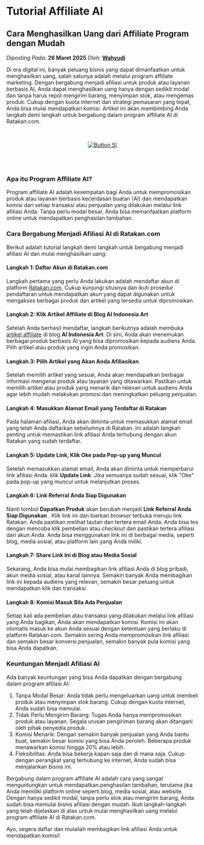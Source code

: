 # Tutorial Affiliate AI

## Cara Menghasilkan Uang dari Affiliate Program dengan Mudah

_Diposting Pada:_ **26 Maret 2025**
_Oleh:_  [**Wahyudi**](../author/wahyudi.html)

Di era digital ini, banyak peluang bisnis yang dapat dimanfaatkan untuk menghasilkan uang, salah satunya adalah melalui program affiliate marketing. Dengan bergabung menjadi afiliasi untuk produk atau layanan berbasis AI, Anda dapat menghasilkan uang hanya dengan sedikit modal dan tanpa harus repot mengirim barang, menyimpan stok, atau mengemas produk. Cukup dengan kuota internet dan strategi pemasaran yang tepat, Anda bisa mulai mendapatkan komisi. Artikel ini akan membimbing Anda langkah demi langkah untuk bergabung dalam program affiliate AI di Ratakan.com.

<br>

<div align = center>
    
[![Button SI]][Link SI]

<br>
<br>
</div>

### Apa itu Program Affiliate AI?

Program affiliate AI adalah kesempatan bagi Anda untuk mempromosikan produk atau layanan berbasis kecerdasan buatan (AI) dan mendapatkan komisi dari setiap transaksi atau penjualan yang dilakukan melalui link afiliasi Anda. Tanpa perlu modal besar, Anda bisa memanfaatkan platform online untuk mendapatkan penghasilan tambahan.

### Cara Bergabung Menjadi Afiliasi AI di Ratakan.com

Berikut adalah tutorial langkah demi langkah untuk bergabung menjadi afiliasi AI dan mulai menghasilkan uang:

#### Langkah 1: Daftar Akun di Ratakan.com

Langkah pertama yang perlu Anda lakukan adalah mendaftar akun di platform  [Ratakan.com](https://www.ratakan.com/). Cukup kunjungi situsnya dan ikuti prosedur pendaftaran untuk mendapatkan akun yang dapat digunakan untuk mengakses berbagai produk dan artikel yang tersedia untuk dipromosikan.

#### Langkah 2: Klik Artikel Affiliate di Blog AI Indonesia Art

Setelah Anda berhasil mendaftar, langkah berikutnya adalah membuka [artikel affiliate](https://aiindonesiaart.github.io/blog/affiliate/) di blog **AI Indonesia Art**. Di sini, Anda akan menemukan berbagai produk berbasis AI yang bisa dipromosikan kepada audiens Anda. Pilih artikel atau produk yang ingin Anda promosikan.

#### Langkah 3: Pilih Artikel yang Akan Anda Afiliasikan

Setelah memilih artikel yang sesuai, Anda akan mendapatkan berbagai informasi mengenai produk atau layanan yang ditawarkan. Pastikan untuk memilih artikel atau produk yang menarik dan relevan untuk audiens Anda agar lebih mudah melakukan promosi dan meningkatkan peluang penjualan.

#### Langkah 4: Masukkan Alamat Email yang Terdaftar di Ratakan

Pada halaman afiliasi, Anda akan diminta untuk memasukkan alamat email yang telah Anda daftarkan sebelumnya di Ratakan. Ini adalah langkah penting untuk memastikan link afiliasi Anda terhubung dengan akun Ratakan yang sudah terdaftar.

#### Langkah 5: Update Link, Klik Oke pada Pop-up yang Muncul

Setelah memasukkan alamat email, Anda akan diminta untuk memperbarui link afiliasi Anda. klik **Update Link**. Jika semuanya sudah sesuai, klik "Oke" pada pop-up yang muncul untuk melanjutkan proses.

#### Langkah 6: Link Referral Anda Siap Digunakan

Nanti tombol **Dapatkan Produk** akan berubah menjadi **Link Referral Anda Siap Digunakan** . Klik link ini dan biarkan _browser_ terbuka menuju link Ratakan. Anda pastikan melihat tautan dan tertera email Anda. Anda bisa tes dengan mencoba klik pembelian atau _checkout_ dan pastikan tertera afiliasi dari akun Anda. Anda bisa menggunakan link ini di berbagai media, seperti blog, media sosial, atau platform lain yang Anda miliki.

#### Langkah 7: Share Link Ini di Blog atau Media Sosial

Sekarang, Anda bisa mulai membagikan link afiliasi Anda di blog pribadi, akun media sosial, atau kanal lainnya. Semakin banyak Anda membagikan link ini kepada audiens yang relevan, semakin besar peluang untuk mendapatkan klik dan transaksi.

#### Langkah 8: Komisi Masuk Bila Ada Penjualan

Setiap kali ada pembelian atau transaksi yang dilakukan melalui link afiliasi yang Anda bagikan, Anda akan mendapatkan komisi. Komisi ini akan otomatis masuk ke akun Anda sesuai dengan ketentuan yang berlaku di platform Ratakan.com. Semakin sering Anda mempromosikan link afiliasi dan semakin besar konversi penjualan, semakin banyak pula komisi yang bisa Anda dapatkan.

### Keuntungan Menjadi Afiliasi AI

Ada banyak keuntungan yang bisa Anda dapatkan dengan bergabung dalam program afiliasi AI:

1. Tanpa Modal Besar: Anda tidak perlu mengeluarkan uang untuk membeli produk atau menyimpan stok barang. Cukup dengan kuota internet, Anda sudah bisa memulai.
2. Tidak Perlu Mengirim Barang: Tugas Anda hanya mempromosikan produk atau layanan. Segala urusan pengiriman barang akan ditangani oleh pihak penyedia produk.
3. Komisi Menarik: Dengan semakin banyak penjualan yang Anda bantu buat, semakin besar komisi yang bisa Anda peroleh. Beberapa produk menawarkan komisi hingga 20% atau lebih.
4. Fleksibilitas: Anda bisa bekerja kapan saja dan di mana saja. Cukup dengan perangkat yang terhubung ke internet, Anda sudah bisa menjalankan bisnis ini.

Bergabung dalam program affiliate AI adalah cara yang sangat menguntungkan untuk mendapatkan penghasilan tambahan, terutama jika Anda memiliki platform online seperti blog, media sosial, atau website. Dengan hanya sedikit modal, tanpa perlu stok atau mengirim barang, Anda sudah bisa memulai bisnis afiliasi dengan mudah. Ikuti langkah-langkah yang telah dijelaskan di atas untuk mulai menghasilkan uang melalui program affiliate AI di Ratakan.com.

Ayo, segera daftar dan mulailah membagikan link afiliasi Anda untuk mendapatkan komisi!

<!---------------------------------[ Bagian Single Image ]---------------------------------->

[Button SI]: https://qph.cf2.quoracdn.net/main-qimg-9f883d52e70d26143a537649e3a07bdc
[Link SI]: #
